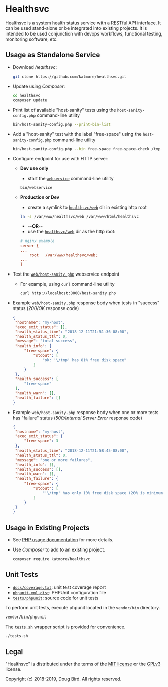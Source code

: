 # Healthsvc
Healthsvc is a system health status service with a RESTful API interface.
It can be used stand-alone or be integrated into existing projects. It is intended to be used conjunction with devops workflows, functional testing, monitoring software, etc.

## Usage as Standalone Service
 * Download *healthsvc*:
    ```sh
    git clone https://github.com/katmore/healthsvc.git
    ```

 * Update using *Composer*:
    ```sh
    cd healthsvc
    composer update
    ```

 * Print list of available "host-sanity" tests using the `host-sanity-config.php` command-line utility
    ```sh
    bin/host-sanity-config.php --print-bin-list
    ```

 * Add a "host-sanity" test with the label "free-space" using the `host-sanity-config.php` command-line utility
    ```sh
    bin/host-sanity-config.php --bin free-space free-space-check /tmp
    ```

 * Configure endpoint for use with HTTP server:
     * **Dev use only** 
        * start the [`webservice`](./bin/webservice) command-line utility
        ```sh
        bin/webservice
        ```
        
     * **Production or Dev**
        * create a symlink to [`healthsvc/web`](./web) dir in existing http root
        ```sh
        ln -s /var/www/healthsvc/web /var/www/html/healthsvc
        ```
        * **--OR--**
        * use the [`healthsvc/web`](./web) dir as the http root:
        ```ini
        # nginx example
        server {
        ...
            root   /var/www/healthsvc/web;
        ...
        }
        ```

 * Test the [`web/host-sanity.php`](./web/host-sanity.php) webservice endpoint
   * For example, using `curl` command-line utility
     ```sh
     curl http://localhost:8000/host-sanity.php
     ```
  * Example `web/host-sanity.php` response body when tests in "success" status (*200/OK* response code)
     ```json
     {
      "hostname": "my-host",
      "exec_exit_status": [],
      "health_status_time": "2018-12-11T21:51:36-08:00",
      "health_status_ttl": 0,
      "message": "total success",
      "health_info": {
          "free-space": {
              "stdout": [
                  "ok: '\/tmp' has 81% free disk space"
              ]
          }
      },
      "health_success": [
          "free-space"
      ],
      "health_warn": [],
      "health_failure": []
     }
     ```
  * Example `web/host-sanity.php` response body when one or more tests has "failure" status (*500/Internal Server Error* response code)
     ```json
     {
      "hostname": "my-host",
      "exec_exit_status": {
          "free-space": 3
      },
      "health_status_time": "2018-12-11T21:58:45-08:00",
      "health_status_ttl": 0,
      "message": "one or more failures",
      "health_info": [],
      "health_success": [],
      "health_warn": [],
      "health_failure": {
          "free-space": {
              "stdout": [
                  "'\/tmp' has only 10% free disk space (20% is minimum required)"
              ]
          }
      }
     }
     ```
     
## Usage in Existing Projects
 * See [PHP usage documentation](./docs/phpdox.md) for more details.

 * Use *Composer* to add to an existing project.
    ```sh
    composer require katmore/healthsvc
    ```

## Unit Tests
 * [`docs/coverage.txt`](./docs/coverage.txt): unit test coverage report
 * [`phpunit.xml.dist`](./phpunit.xml.dist): PHPUnit configuration file
 * [`tests/phpunit`](./tests/phpunit): source code for unit tests

To perform unit tests, execute phpunit located in the `vendor/bin` directory.
```sh
vendor/bin/phpunit
```

The [`tests.sh`](./tests.sh) wrapper script is provided for convenience.
```sh
./tests.sh
```

## Legal
"Healthsvc" is distributed under the terms of the [MIT license](LICENSE) or the [GPLv3](GPLv3) license.

Copyright (c) 2018-2019, Doug Bird. All rights reserved.
